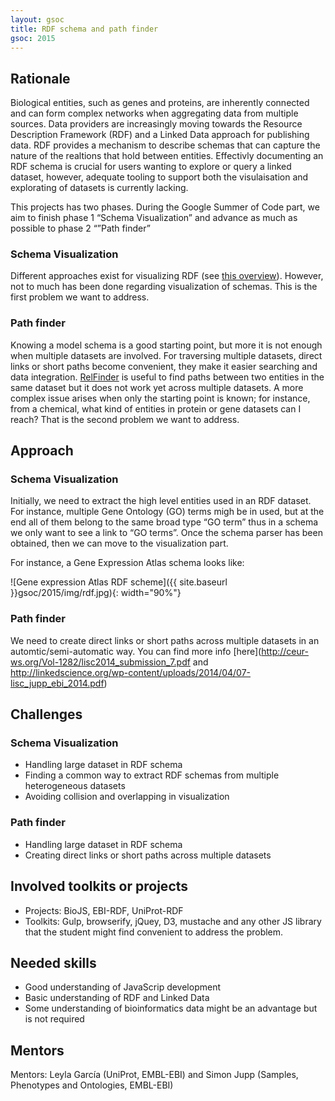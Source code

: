 ```yaml
---
layout: gsoc 
title: RDF schema and path finder
gsoc: 2015
---
```


Rationale
---------

Biological entities, such as genes and proteins, are inherently connected and can form complex networks when aggregating data from multiple sources. Data providers are increasingly moving towards the Resource Description Framework (RDF) and a Linked Data approach for publishing data. RDF provides a mechanism to describe schemas that can capture the nature of the realtions that hold between entities. Effectivly documenting an RDF schema is crucial for users wanting to explore or query a linked dataset, however, adequate tooling to support both the visulaisation and explorating of datasets is currently lacking. 

This projects has two phases. During the Google Summer of Code part, we aim to finish phase 1 “Schema Visualization” and advance as much as possible to phase 2 “”Path finder”

### Schema Visualization

Different approaches exist for visualizing RDF (see [this overview](https://www.linkedin.com/groups/Tools-view-graphs-generated-RDF-86246.S.5886361156435599362?view=&item=5886361156435599362&type=member&gid=86246&trk=eml-b2_anet_digest-null-2-null&fromEmail=fromEmail&ut=2ZzMb32LXTJ6s1)). However, not to much has been done regarding visualization of schemas. This is the first problem we want to address.

### Path finder

Knowing a model schema is a good starting point, but more it is not enough when multiple datasets are involved. For traversing multiple datasets, direct links or short paths become convenient, they make it easier searching and data integration. [RelFinder](http://www.visualdataweb.org/relfinder.php) is useful to find paths between two entities in the same dataset but it does not work yet across multiple datasets. A more complex issue arises when only the starting point is known; for instance, from a chemical, what kind of entities in protein or gene datasets can I reach? That is the second problem we want to address.

Approach
--------

### Schema Visualization

Initially, we need to extract the high level entities used in an RDF dataset. For instance, multiple Gene Ontology (GO) terms migh be in used, but at the end all of them belong to the same broad type “GO term” thus in a schema we only want to see a link to “GO terms”. Once the schema parser has been obtained, then we can move to the visualization part.

For instance, a Gene Expression Atlas schema looks like:

![Gene expression Atlas RDF scheme]({{ site.baseurl }}gsoc/2015/img/rdf.jpg){: width="90%"}

### Path finder

We need to create direct links or short paths across multiple datasets in an automtic/semi-automatic way. You can find more info [here](http://ceur-ws.org/Vol-1282/lisc2014_submission_7.pdf and http://linkedscience.org/wp-content/uploads/2014/04/07-lisc_jupp_ebi_2014.pdf)

Challenges
----------

### Schema Visualization

* Handling large dataset in RDF schema
* Finding a common way to extract RDF schemas from multiple heterogeneous datasets
* Avoiding collision and overlapping in visualization

### Path finder

* Handling large dataset in RDF schema
* Creating direct links or short paths across multiple datasets

Involved toolkits or projects
-----------------------------

* Projects: BioJS, EBI-RDF, UniProt-RDF
* Toolkits: Gulp, browserify, jQuey, D3, mustache and any other JS library that the student might find convenient to address the problem.

Needed skills
------------

* Good understanding of JavaScrip development
* Basic understanding of RDF and Linked Data
* Some understanding of bioinformatics data might be an advantage but is not required

Mentors
------

Mentors: Leyla García (UniProt, EMBL-EBI) and Simon Jupp (Samples, Phenotypes and Ontologies, EMBL-EBI)
